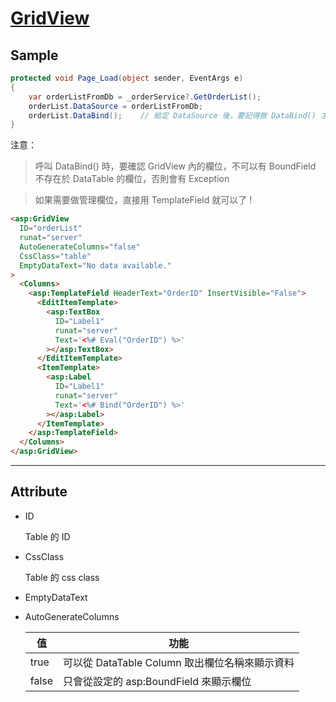 # [GridView](https://docs.microsoft.com/zh-tw/dotnet/api/system.web.ui.webcontrols.gridview?view=netframework-4.8)

## Sample

```csharp
protected void Page_Load(object sender, EventArgs e)
{
    var orderListFromDb = _orderService?.GetOrderList();
    orderList.DataSource = orderListFromDb;
    orderList.DataBind();    // 給定 DataSource 後，要記得做 DataBind() 才會顯示資料
}
```

注意：
> 呼叫 DataBind() 時，要確認 GridView 內的欄位，不可以有 BoundField 不存在於 DataTable 的欄位，否則會有 Exception

> 如果需要做管理欄位，直接用 TemplateField 就可以了 !

```html
<asp:GridView
  ID="orderList"
  runat="server"
  AutoGenerateColumns="false"
  CssClass="table"
  EmptyDataText="No data available."
>
  <Columns>
    <asp:TemplateField HeaderText="OrderID" InsertVisible="False">
      <EditItemTemplate>
        <asp:TextBox
          ID="Label1"
          runat="server"
          Text='<%# Eval("OrderID") %>'
        ></asp:TextBox>
      </EditItemTemplate>
      <ItemTemplate>
        <asp:Label
          ID="Label1"
          runat="server"
          Text='<%# Bind("OrderID") %>'
        ></asp:Label>
      </ItemTemplate>
    </asp:TemplateField>
  </Columns>
</asp:GridView>
```

---

## Attribute

- ID

  Table 的 ID

- CssClass

  Table 的 css class

- EmptyDataText

- AutoGenerateColumns

  | 值    | 功能                                           |
  | ----- | ---------------------------------------------- |
  | true  | 可以從 DataTable Column 取出欄位名稱來顯示資料 |
  | false | 只會從設定的 asp:BoundField 來顯示欄位         |
